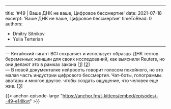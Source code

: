 
---
title: '#49 | Ваше ДНК не ваше, Цифровое бессмертие'
date: 2021-07-18
excerpt: 'Ваше ДНК не ваше, Цифровое бессмертие'
timeToRead: 0
authors:
  - Dmitry Sitnikov
  - Yulia Terterian
---

— Китайский гигант BGI сохраняет и использует образцы ДНК тестов беременных женщин для своих исследований, как выяснили Reuters, но они делают это в рамках закона [[1](https://www.reuters.com/investigates/special-report/health-china-bgi-dna/)] [[2](https://www.bgi.com/global/molecular-genetics/nifty-non-invasive-prenatal-testing/the-nifty-test-non-invasive-prenatal-testing/)]<br/>
— В новой документалке нейросеть говорит голосом покойного, но это малая часть индустрии цифрового бессмертия.  Чат-боты, голограммы. аватары и многое другое. чтобы создать ощущение, что человек еще жив. [[3](https://habr.com/ru/news/t/568222/)]

{{< anchor-episode-large "https://anchor.fm/t-kittens/embed/episodes/--49-e14lkvt" >}}
